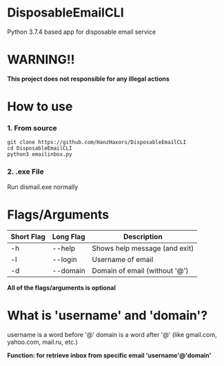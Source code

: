# DisposableEmailCLI
Python 3.7.4 based app for disposable email service

# WARNING!!
**This project does not responsible for any illegal actions**

# How to use
### 1. From source
```
git clone https://github.com/HanzHaxors/DisposableEmailCLI
cd DisposableEmailCLI
python3 emailinbox.py
```
### 2. .exe File
Run dismail.exe normally

# Flags/Arguments
Short Flag | Long Flag | Description
---------- | --------- | -----------
-h | --help | Shows help message (and exit)
-l | --login | Username of email
-d | --domain | Domain of email (without '@')

**All of the flags/arguments is optional**

# What is 'username' and 'domain'?
username is a word before '@'
domain is a word after '@' (like gmail.com, yahoo.com, mail.ru, etc.)

**Function: for retrieve inbox from specific email 'username'@'domain'**
